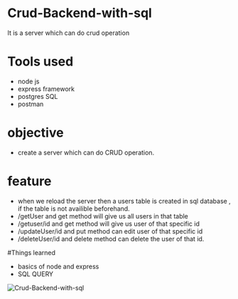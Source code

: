 # Crud-Backend-with-sql
It is a server which can do crud operation

# Tools used
- node js
- express framework
- postgres SQL
- postman

# objective
- create a server which can do CRUD operation.

# feature
- when we reload the server then a users table is created in sql database , if the table is not availible beforehand.
- /getUser and get method will give us all users in that table
- /getuser/id and get method will give us user of that specific id
- /updateUser/id and put method can edit user of that specific id
- /deleteUser/id and delete method can delete the user of that id.

#Things learned
- basics of node and express
- SQL QUERY

![Crud-Backend-with-sql](https://user-images.githubusercontent.com/113674345/214172803-295cfc10-8a5b-438e-9a00-6abd936309ed.png)

